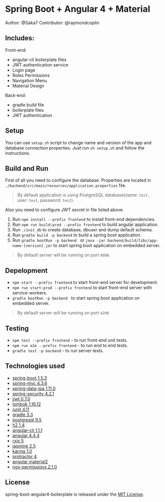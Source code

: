 # Spring Boot + Angular 4 + Material

Author: @Saka7
Contributor: @raymondcoplin

## Includes:

Front-end:

- angular-cli boilerplate files
- JWT authentication service
- Login page
- Roles Permissions
- Navigation Menu
- Material Design

Back-end:

- gradle build file
- boilerplate files
- JWT authentication

## Setup

You can use `setup.sh` script to change name and version of the app and database connection properties.
Just run `sh setup.sh` and follow the instructions.

## Build and Run

First of all you need to configure the database. Properties are located in `./backend/src/main/resources/application.properties` file.

> By default application is using PostgreSQL database(name: `test`, user: `test`, password: `test`).

Also you need to configure JWT secret in file listed above.

1. Run `npm install --prefix frontend` to install front-end dependencies.
2. Run `npm run build:prod --prefix frontend` to build angular application.
3. Run `./init_db` to create database, dbuser and dump default schema.
4. Run `gradle build -p backend` to build a spring boot application.
5. Run `gradle bootRun -p backend ` or `java -jar backend/build/libs/app-name-[version].jar` to start spring boot application on embedded server.

> By default server will be running on port `8080`.


## Depelopment

- `npm start --prefix frontend` to start front-end server for development.
- `npm run start:prod --prefix frontend` to start front-end server with service-workers.
- `gradle bootRun -p backend ` to start spring boot application on embedded server.

> By default server will be running on port `4200`

## Testing

- `npm test --prefix frontend` - to run front-end unit tests.
- `npm run e2e --prefix frontend` - to run end to end tests.
- `gradle test -p backend` - to run server tests.

## Technologies used

- [spring-boot 1.5.3](https://projects.spring.io/spring-boot/)
- [spring-mvc 4.3.6](https://docs.spring.io/spring/docs/current/spring-framework-reference/html/mvc.html)
- [spring-data-jpa 1.11.0](http://projects.spring.io/spring-data-jpa/)
- [spring-security 4.2.1](https://projects.spring.io/spring-security/)
- [jjwt 0.7.0](https://github.com/jwtk/jjwt)
- [lombok 1.16.12](https://projectlombok.org/)
- [junit 4.11](http://junit.org/junit4/)
- [gradle 3.3](https://gradle.org/)
- [postgresql 9.5](https://www.postgresql.org/)
- [h2 1.4](http://www.h2database.com/html/main.html)
- [angular-cli 1.1.1](https://cli.angular.io/)
- [angular 4.4.4](https://angular.io/)
- [rxjs 5](http://reactivex.io/rxjs/)
- [jasmine 2.5](https://jasmine.github.io/)
- [karma 1.0](https://karma-runner.github.io/1.0/index.html)
- [protractor 4](http://www.protractortest.org/#/)
- [angular material2](https://material.angular.io/)
- [ngx-permissions 2.1.0](https://github.com/AlexKhymenko/ngx-permissions)

## License
spring-boot-angular4-boilerplate is released under the [MIT License](https://opensource.org/licenses/MIT).
